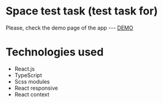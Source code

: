 # Space test task (test task for)

 Please, check the demo page of the app --- [DEMO](https://landing-anime-test.vercel.app/)
  
  # Technologies used
- React.js
- TypeScript
- Scss modules
- React responsive
- React context
